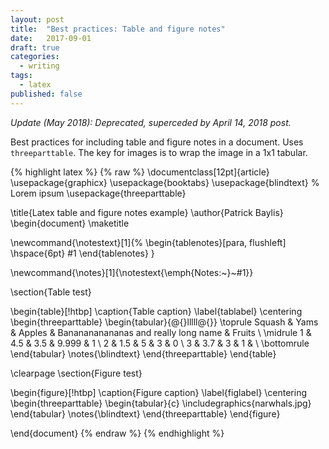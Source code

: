 ```yaml
---
layout: post
title:  "Best practices: Table and figure notes"
date:   2017-09-01
draft: true
categories: 
  - writing
tags: 
  - latex
published: false
---
```


_Update (May 2018): Deprecated, superceded by April 14, 2018 post._

Best practices for including table and figure notes in a document. Uses `threeparttable`. The key for images is to wrap the image in a 1x1 tabular.

{% highlight latex %}
{% raw  %}
\documentclass[12pt]{article}
\usepackage{graphicx}
\usepackage{booktabs}
\usepackage{blindtext} % Lorem ipsum
\usepackage{threeparttable}

\title{Latex table and figure notes example}
\author{Patrick Baylis}
\begin{document}
\maketitle

\newcommand{\notestext}[1]{%
 \begin{tablenotes}[para, flushleft]
 \hspace{6pt}
 #1
 \end{tablenotes}
}

\newcommand{\notes}[1]{\notestext{\emph{Notes:~}~#1}}

\section{Table test}

\begin{table}[!htbp]
	\caption{Table caption}
	\label{tablabel}
	\centering
	\begin{threeparttable}
		\begin{tabular}{@{}lllll@{}}
		\toprule
		Squash & Yams & Apples & Bananananananas and really long name & Fruits \\ \midrule
		1      & 4.5  & 3.5    & 9.999   & 1      \\
		2      & 1.5  & 5      & 3       & 0      \\
		3      & 3.7  & 3      & 1       &        \\ \bottomrule
		\end{tabular}
		\notes{\blindtext}
	\end{threeparttable}
\end{table}

\clearpage
\section{Figure test}

\begin{figure}[!htbp]
	\caption{Figure caption}
	\label{figlabel}
	\centering
	\begin{threeparttable}
		\begin{tabular}{c}
			\includegraphics{narwhals.jpg}
		\end{tabular}
		\notes{\blindtext}
	\end{threeparttable}
\end{figure}

\end{document}
{% endraw  %}
{% endhighlight %}
